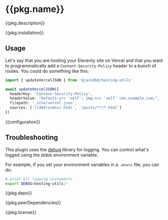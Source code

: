 # {{pkg.name}}

<!-- {{badges}} -->

{{pkg.description}}

<!-- toc -->

{{pkg.installation}}

## Usage

Let's say that you are hosting your Eleventy site on Vercel and that you want to programmatically add a `Content-Security-Policy` header to a bunch of routes. You could do something like this:

```ts
import { updateVercelJSON } from '@jackdbd/hosting-utils'

await updateVercelJSON({
  headerKey: 'Content-Security-Policy',
  headerValue: "default-src 'self'; img-src 'self' cdn.example.com;",
  filepath: '_site/vercel.json',
  sources: ['/(404|index).html', '/posts/**/*.html']
})
```

{{configuration}}

## Troubleshooting

This plugin uses the [debug](https://github.com/debug-js/debug) library for logging.
You can control what's logged using the `DEBUG` environment variable.

For example, if you set your environment variables in a `.envrc` file, you can do:

```sh
# print all logging statements
export DEBUG=hosting-utils:*
```

{{pkg.deps}}

{{pkg.peerDependencies}}

{{pkg.license}}

